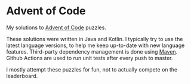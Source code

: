 # Advent of Code

My solutions to [Advent of Code](https://adventofcode.com) puzzles.

These solutions were written in Java and Kotlin.
I typically try to use the latest language versions,
to help me keep up-to-date with new language features.
Third-party dependency management is done using [Maven](https://maven.apache.org).
Github Actions are used to run unit tests after every push to master.

I mostly attempt these puzzles for fun, not to actually compete on the leaderboard.
